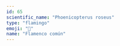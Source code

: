 ```yaml
---
id: 65
scientific_name: "Phoenicopterus roseus"
type: "flamingo"
emoji: "🦩"
name: "Flamenco común"
---
```

